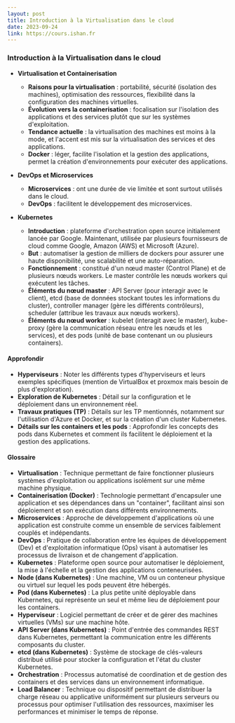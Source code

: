 ```yaml
---
layout: post
title: Introduction à la Virtualisation dans le cloud
date: 2023-09-24
link: https://cours.ishan.fr
---
```


### Introduction à la Virtualisation dans le cloud

- **Virtualisation et Containerisation**
  - **Raisons pour la virtualisation** : portabilité, sécurité (isolation des machines), optimisation des ressources, flexibilité dans la configuration des machines virtuelles.
  - **Évolution vers la containerisation** : focalisation sur l'isolation des applications et des services plutôt que sur les systèmes d'exploitation.
  - **Tendance actuelle** : la virtualisation des machines est moins à la mode, et l'accent est mis sur la virtualisation des services et des applications.
  - **Docker** : léger, facilite l'isolation et la gestion des applications, permet la création d'environnements pour exécuter des applications.

- **DevOps et Microservices**
  - **Microservices** : ont une durée de vie limitée et sont surtout utilisés dans le cloud.
  - **DevOps** : facilitent le développement des microservices.
  
- **Kubernetes**
  - **Introduction** : plateforme d'orchestration open source initialement lancée par Google. Maintenant, utilisée par plusieurs fournisseurs de cloud comme Google, Amazon (AWS) et Microsoft (Azure).
  - **But** : automatiser la gestion de milliers de dockers pour assurer une haute disponibilité, une scalabilité et une auto-réparation.
  - **Fonctionnement** : constitué d'un nœud master (Control Plane) et de plusieurs nœuds workers. Le master contrôle les nœuds workers qui exécutent les tâches.
  - **Éléments du nœud master** : API Server (pour interagir avec le client), etcd (base de données stockant toutes les informations du cluster), controller manager (gère les différents contrôleurs), scheduler (attribue les travaux aux nœuds workers).
  - **Éléments du nœud worker** : kubelet (interagit avec le master), kube-proxy (gère la communication réseau entre les nœuds et les services), et des pods (unité de base contenant un ou plusieurs containers).

#### Approfondir

- **Hyperviseurs** : Noter les différents types d'hyperviseurs et leurs exemples spécifiques (mention de VirtualBox et proxmox mais besoin de plus d'exploration).
- **Exploration de Kubernetes** : Détail sur la configuration et le déploiement dans un environnement réel.
- **Travaux pratiques (TP)** : Détails sur les TP mentionnés, notamment sur l'utilisation d'Azure et Docker, et sur la création d'un cluster Kubernetes.
- **Détails sur les containers et les pods** : Approfondir les concepts des pods dans Kubernetes et comment ils facilitent le déploiement et la gestion des applications.
  
#### Glossaire

- **Virtualisation** : Technique permettant de faire fonctionner plusieurs systèmes d'exploitation ou applications isolément sur une même machine physique.
- **Containerisation (Docker)** : Technologie permettant d'encapsuler une application et ses dépendances dans un "container", facilitant ainsi son déploiement et son exécution dans différents environnements.
- **Microservices** : Approche de développement d'applications où une application est construite comme un ensemble de services faiblement couplés et indépendants.
- **DevOps** : Pratique de collaboration entre les équipes de développement (Dev) et d'exploitation informatique (Ops) visant à automatiser les processus de livraison et de changement d'application.
- **Kubernetes** : Plateforme open source pour automatiser le déploiement, la mise à l'échelle et la gestion des applications conteneurisées.
- **Node (dans Kubernetes)** : Une machine, VM ou un conteneur physique ou virtuel sur lequel les pods peuvent être hébergés.
- **Pod (dans Kubernetes)** : La plus petite unité déployable dans Kubernetes, qui représente un seul et même lieu de déploiement pour les containers.
- **Hyperviseur** : Logiciel permettant de créer et de gérer des machines virtuelles (VMs) sur une machine hôte.
- **API Server (dans Kubernetes)** : Point d'entrée des commandes REST dans Kubernetes, permettant la communication entre les différents composants du cluster.
- **etcd (dans Kubernetes)** : Système de stockage de clés-valeurs distribué utilisé pour stocker la configuration et l'état du cluster Kubernetes.
- **Orchestration** : Processus automatisé de coordination et de gestion des containers et des services dans un environnement informatique.
- **Load Balancer** : Technique ou dispositif permettant de distribuer la charge réseau ou applicative uniformément sur plusieurs serveurs ou processus pour optimiser l'utilisation des ressources, maximiser les performances et minimiser le temps de réponse.
